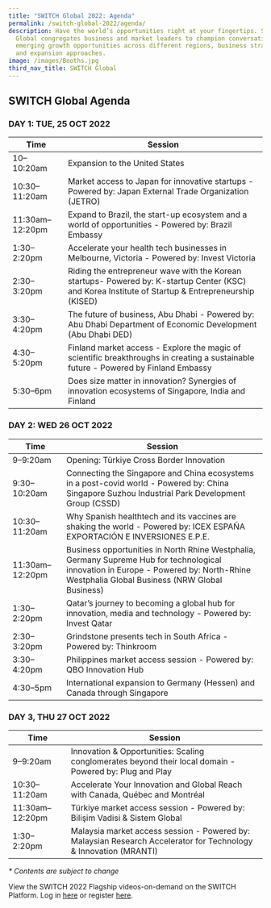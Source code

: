 ```yaml
---
title: "SWITCH Global 2022: Agenda"
permalink: /switch-global-2022/agenda/
description: Have the world’s opportunities right at your fingertips. SWITCH
  Global congregates business and market leaders to champion conversation on
  emerging growth opportunities across different regions, business strategies
  and expansion approaches.
image: /images/Booths.jpg
third_nav_title: SWITCH Global
---
```

## SWITCH Global Agenda

### **DAY 1: TUE, 25 OCT 2022**

| Time | Session | 
| -------- | -------- |
| 10–10:20am  | Expansion to the United States |
| 10:30–11:20am | Market access to Japan for innovative startups - Powered by: Japan External Trade Organization (JETRO) |
| 11:30am–12:20pm | Expand to Brazil, the start-up ecosystem and a world of opportunities - Powered by: Brazil Embassy |
| 1:30–2:20pm | Accelerate your health tech businesses in Melbourne, Victoria - Powered by: Invest Victoria |
| 2:30–3:20pm | Riding the entrepreneur wave with the Korean startups- Powered by: K-startup Center (KSC) and Korea Institute of Startup & Entrepreneurship (KISED) | 
| 3:30–4:20pm  | The future of business, Abu Dhabi - Powered by: Abu Dhabi Department of Economic Development (Abu Dhabi DED) |
| 4:30–5:20pm  | Finland market access - Explore the magic of scientific breakthroughs in creating a sustainable future - Powered by Finland Embassy |
| 5:30–6pm  | Does size matter in innovation? Synergies of innovation ecosystems of Singapore, India and Finland| 

### **DAY 2: WED 26 OCT 2022**

| Time | Session | 
| -------- | -------- |
| 9–9:20am  | Opening: Türkiye Cross Border Innovation |
| 9:30–10:20am  | Connecting the Singapore and China ecosystems in a post-covid world - Powered by: China Singapore Suzhou Industrial Park Development Group (CSSD) |
| 10:30–11:20am  | Why Spanish healthtech and its vaccines are shaking the world - Powered by: ICEX ESPAÑA EXPORTACIÓN E INVERSIONES E.P.E. |
| 11:30am–12:20pm | Business opportunities in North Rhine Westphalia, Germany Supreme Hub for technological innovation in Europe - Powered by: North-Rhine Westphalia Global Business (NRW Global Business) |
| 1:30–2:20pm | Qatar’s journey to becoming a global hub for innovation, media and technology - Powered by: Invest Qatar |
| 2:30–3:20pm | Grindstone presents tech in South Africa - Powered by: Thinkroom |
| 3:30–4:20pm | Philippines market access session - Powered by: QBO Innovation Hub | 
| 4:30–5pm  | International expansion to Germany (Hessen) and Canada through Singapore |

### **DAY 3, THU 27 OCT 2022**

| Time | Session | 
| -------- | -------- |
| 9–9:20am  |Innovation & Opportunities: Scaling conglomerates beyond their local domain - Powered by: Plug and Play |
| 10:30–11:20am  |Accelerate Your Innovation and Global Reach with Canada, Québec and Montréal |
| 11:30am–12:20pm | Türkiye market access session - Powered by: Bilişim Vadisi & Sistem Global |
| 1:30–2:20pm | Malaysia market access session - Powered by: Malaysian Research Accelerator for Technology & Innovation (MRANTI)|

_* Contents are subject to change_

View the SWITCH 2022 Flagship videos-on-demand on the SWITCH Platform. Log in [here](https://community.switchsg.org/login) or register [here](https://community.switchsg.org/register).